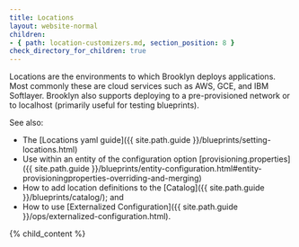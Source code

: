 ```yaml
---
title: Locations
layout: website-normal
children:
- { path: location-customizers.md, section_position: 8 }
check_directory_for_children: true
---
```


Locations are the environments to which Brooklyn deploys applications. Most commonly these 
are cloud services such as AWS, GCE, and IBM Softlayer. Brooklyn also supports deploying 
to a pre-provisioned network or to localhost (primarily useful for testing blueprints).

See also:

* The [Locations yaml guide]({{ site.path.guide }}/blueprints/setting-locations.html)
* Use within an entity of the configuration option 
  [provisioning.properties]({{ site.path.guide }}/blueprints/entity-configuration.html#entity-provisioningproperties-overriding-and-merging)
* How to add location definitions to the [Catalog]({{ site.path.guide }}/blueprints/catalog/); and 
* How to use [Externalized Configuration]({{ site.path.guide }}/ops/externalized-configuration.html).

{% child_content %}
